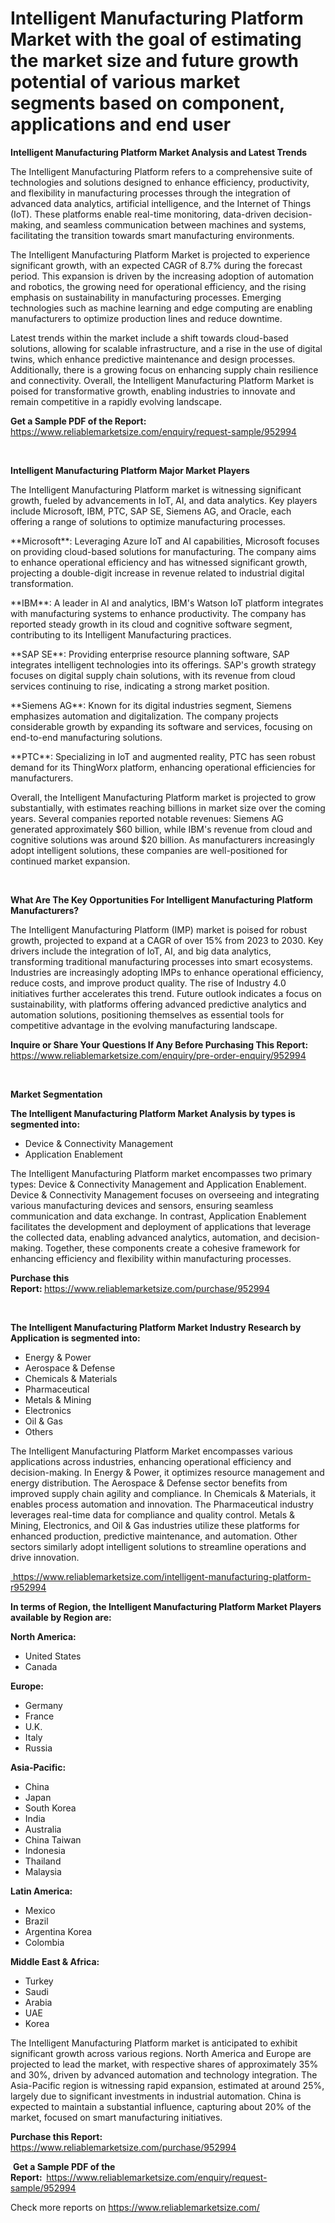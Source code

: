 <p><h1>Intelligent Manufacturing Platform Market with the goal of estimating the market size and future growth potential of various market segments based on component, applications and end user</h1></p><p><strong>Intelligent Manufacturing Platform Market Analysis and Latest Trends</strong></p>
<p><p>The Intelligent Manufacturing Platform refers to a comprehensive suite of technologies and solutions designed to enhance efficiency, productivity, and flexibility in manufacturing processes through the integration of advanced data analytics, artificial intelligence, and the Internet of Things (IoT). These platforms enable real-time monitoring, data-driven decision-making, and seamless communication between machines and systems, facilitating the transition towards smart manufacturing environments.</p><p>The Intelligent Manufacturing Platform Market is projected to experience significant growth, with an expected CAGR of 8.7% during the forecast period. This expansion is driven by the increasing adoption of automation and robotics, the growing need for operational efficiency, and the rising emphasis on sustainability in manufacturing processes. Emerging technologies such as machine learning and edge computing are enabling manufacturers to optimize production lines and reduce downtime.</p><p>Latest trends within the market include a shift towards cloud-based solutions, allowing for scalable infrastructure, and a rise in the use of digital twins, which enhance predictive maintenance and design processes. Additionally, there is a growing focus on enhancing supply chain resilience and connectivity. Overall, the Intelligent Manufacturing Platform Market is poised for transformative growth, enabling industries to innovate and remain competitive in a rapidly evolving landscape.</p></p>
<p><strong>Get a Sample PDF of the Report:&nbsp;</strong> <a href="https://www.reliablemarketsize.com/enquiry/request-sample/952994?utm_campaign=3112&utm_medium=2&utm_source=Github&utm_content=ia&utm_term=08032025&utm_id=intelligent-manufacturing-platform">https://www.reliablemarketsize.com/enquiry/request-sample/952994</a></p>
<p>&nbsp;</p>
<p><strong>Intelligent Manufacturing Platform Major Market Players</strong></p>
<p><p>The Intelligent Manufacturing Platform market is witnessing significant growth, fueled by advancements in IoT, AI, and data analytics. Key players include Microsoft, IBM, PTC, SAP SE, Siemens AG, and Oracle, each offering a range of solutions to optimize manufacturing processes.</p><p>**Microsoft**: Leveraging Azure IoT and AI capabilities, Microsoft focuses on providing cloud-based solutions for manufacturing. The company aims to enhance operational efficiency and has witnessed significant growth, projecting a double-digit increase in revenue related to industrial digital transformation.</p><p>**IBM**: A leader in AI and analytics, IBM's Watson IoT platform integrates with manufacturing systems to enhance productivity. The company has reported steady growth in its cloud and cognitive software segment, contributing to its Intelligent Manufacturing practices.</p><p>**SAP SE**: Providing enterprise resource planning software, SAP integrates intelligent technologies into its offerings. SAP's growth strategy focuses on digital supply chain solutions, with its revenue from cloud services continuing to rise, indicating a strong market position.</p><p>**Siemens AG**: Known for its digital industries segment, Siemens emphasizes automation and digitalization. The company projects considerable growth by expanding its software and services, focusing on end-to-end manufacturing solutions.</p><p>**PTC**: Specializing in IoT and augmented reality, PTC has seen robust demand for its ThingWorx platform, enhancing operational efficiencies for manufacturers.</p><p>Overall, the Intelligent Manufacturing Platform market is projected to grow substantially, with estimates reaching billions in market size over the coming years. Several companies reported notable revenues: Siemens AG generated approximately $60 billion, while IBM's revenue from cloud and cognitive solutions was around $20 billion. As manufacturers increasingly adopt intelligent solutions, these companies are well-positioned for continued market expansion.</p></p>
<p>&nbsp;</p>
<p><strong>What Are The Key Opportunities For Intelligent Manufacturing Platform Manufacturers?</strong></p>
<p><p>The Intelligent Manufacturing Platform (IMP) market is poised for robust growth, projected to expand at a CAGR of over 15% from 2023 to 2030. Key drivers include the integration of IoT, AI, and big data analytics, transforming traditional manufacturing processes into smart ecosystems. Industries are increasingly adopting IMPs to enhance operational efficiency, reduce costs, and improve product quality. The rise of Industry 4.0 initiatives further accelerates this trend. Future outlook indicates a focus on sustainability, with platforms offering advanced predictive analytics and automation solutions, positioning themselves as essential tools for competitive advantage in the evolving manufacturing landscape.</p></p>
<p><strong>Inquire or Share Your Questions If Any Before Purchasing This Report:</strong> <a href="https://www.reliablemarketsize.com/enquiry/pre-order-enquiry/952994?utm_campaign=3112&utm_medium=2&utm_source=Github&utm_content=ia&utm_term=08032025&utm_id=intelligent-manufacturing-platform">https://www.reliablemarketsize.com/enquiry/pre-order-enquiry/952994</a></p>
<p>&nbsp;</p>
<p><strong>Market Segmentation</strong></p>
<p><strong>The Intelligent Manufacturing Platform Market Analysis by types is segmented into:</strong></p>
<p><ul><li>Device & Connectivity Management</li><li>Application Enablement</li></ul></p>
<p><p>The Intelligent Manufacturing Platform market encompasses two primary types: Device & Connectivity Management and Application Enablement. Device & Connectivity Management focuses on overseeing and integrating various manufacturing devices and sensors, ensuring seamless communication and data exchange. In contrast, Application Enablement facilitates the development and deployment of applications that leverage the collected data, enabling advanced analytics, automation, and decision-making. Together, these components create a cohesive framework for enhancing efficiency and flexibility within manufacturing processes.</p></p>
<p><strong>Purchase this Report:&nbsp;</strong><a href="https://www.reliablemarketsize.com/purchase/952994?utm_campaign=3112&utm_medium=2&utm_source=Github&utm_content=ia&utm_term=08032025&utm_id=intelligent-manufacturing-platform">https://www.reliablemarketsize.com/purchase/952994</a></p>
<p>&nbsp;</p>
<p><strong>The Intelligent Manufacturing Platform Market Industry Research by Application is segmented into:</strong></p>
<p><ul><li>Energy & Power</li><li>Aerospace & Defense</li><li>Chemicals & Materials</li><li>Pharmaceutical</li><li>Metals & Mining</li><li>Electronics</li><li>Oil & Gas</li><li>Others</li></ul></p>
<p><p>The Intelligent Manufacturing Platform Market encompasses various applications across industries, enhancing operational efficiency and decision-making. In Energy & Power, it optimizes resource management and energy distribution. The Aerospace & Defense sector benefits from improved supply chain agility and compliance. In Chemicals & Materials, it enables process automation and innovation. The Pharmaceutical industry leverages real-time data for compliance and quality control. Metals & Mining, Electronics, and Oil & Gas industries utilize these platforms for enhanced production, predictive maintenance, and automation. Other sectors similarly adopt intelligent solutions to streamline operations and drive innovation.</p></p>
<p><a href="https://www.reliablemarketsize.com/intelligent-manufacturing-platform-r952994?utm_campaign=3112&utm_medium=2&utm_source=Github&utm_content=ia&utm_term=08032025&utm_id=intelligent-manufacturing-platform">&nbsp;https://www.reliablemarketsize.com/intelligent-manufacturing-platform-r952994</a></p>
<p><strong>In terms of Region, the Intelligent Manufacturing Platform Market Players available by Region are:</strong></p>
<p>
    <p> <strong> North America: </strong>
        <ul>
            <li>United States</li>
            <li>Canada</li>
        </ul>
        </p> 
    <p> <strong> Europe: </strong>
        <ul>
            <li>Germany</li>
            <li>France</li>
            <li>U.K.</li>
            <li>Italy</li>
            <li>Russia</li>
        </ul>
        </p> 
    <p> <strong> Asia-Pacific: </strong>
        <ul>
            <li>China</li>
            <li>Japan</li>
            <li>South Korea</li>
            <li>India</li>
            <li>Australia</li>
            <li>China Taiwan</li>
            <li>Indonesia</li>
            <li>Thailand</li>
            <li>Malaysia</li>
        </ul>
        </p> 
    <p> <strong> Latin America: </strong>
        <ul>
            <li>Mexico</li>
            <li>Brazil</li>
            <li>Argentina Korea</li>
            <li>Colombia</li>
        </ul>
        </p> 
    <p> <strong> Middle East & Africa: </strong>
        <ul>
            <li>Turkey</li>
            <li>Saudi</li>
            <li>Arabia</li>
            <li>UAE</li>
            <li>Korea</li>
        </ul>
    </p>
    </p>
<p><p>The Intelligent Manufacturing Platform market is anticipated to exhibit significant growth across various regions. North America and Europe are projected to lead the market, with respective shares of approximately 35% and 30%, driven by advanced automation and technology integration. The Asia-Pacific region is witnessing rapid expansion, estimated at around 25%, largely due to significant investments in industrial automation. China is expected to maintain a substantial influence, capturing about 20% of the market, focused on smart manufacturing initiatives.</p></p>
<p><strong>Purchase this Report: </strong><a href="https://www.reliablemarketsize.com/purchase/952994?utm_campaign=3112&utm_medium=2&utm_source=Github&utm_content=ia&utm_term=08032025&utm_id=intelligent-manufacturing-platform">https://www.reliablemarketsize.com/purchase/952994</a></p>
<p>&nbsp;<strong>Get a Sample PDF of the Report:&nbsp;&nbsp;</strong><a href="https://www.reliablemarketsize.com/enquiry/request-sample/952994?utm_campaign=3112&utm_medium=2&utm_source=Github&utm_content=ia&utm_term=08032025&utm_id=intelligent-manufacturing-platform">https://www.reliablemarketsize.com/enquiry/request-sample/952994</a></p>
<p><strong></strong></p>
<p>Check more reports on <a href="https://www.reliablemarketsize.com/?utm_campaign=3112&utm_medium=2&utm_source=Github&utm_content=ia&utm_term=08032025&utm_id=intelligent-manufacturing-platform">https://www.reliablemarketsize.com/</a></p>